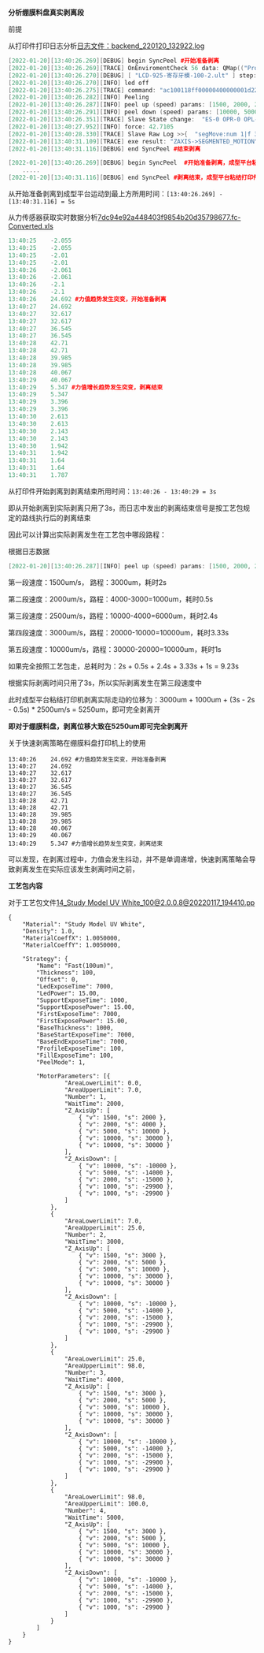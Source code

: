 **分析绷膜料盘真实剥离段**

前提

从打印件打印日志分析[日志文件：backend_220120_132922.log](E:/文档/GitHub/Notiz/backend_220120_132922.log)

```c++
[2022-01-20][13:40:26.269][DEBUG] begin SyncPeel #开始准备剥离
[2022-01-20][13:40:26.269][TRACE] OnEnviromentCheck 56 data: QMap(("Projector", QVariant(bool, true))("Screen", QVariant(bool, true)))
[2022-01-20][13:40:26.270][DEBUG] [ "LCD-925-寄存牙模-100-2.ult" ] step: PrintCtrl::Peeling
[2022-01-20][13:40:26.270][INFO] led off
[2022-01-20][13:40:26.275][TRACE] command: "ac100118ff00000400000001d227acdc"
[2022-01-20][13:40:26.282][INFO] Peeling
[2022-01-20][13:40:26.287][INFO] peel up (speed) params: [1500, 2000, 2500, 3000, 10000], (distance)params: [3000, 4000, 10000, 20000, 30000] #根据截面面积采用的工艺包段数，但这并不是当前图片的截面占比对应的工艺包参数，而是提前预处理之后层对应的工艺包参数
[2022-01-20][13:40:26.291][INFO] peel down (speed) params: [10000, 5000, 2000, 1000, 1000], (distance)params: [-20000, -24000, -25000, -29900, -29900]
[2022-01-20][13:40:26.351][TRACE] Slave State change:  "ES-0 OPR-0 OPL-0 NP-0 ZT-0 ZB-0 ZS-0 ZR-0 ZZ-1 ZP-1 CAU-0 CAL-0 CGU-0 CGD-0 TL-1 CAE-0 ZAE-0 SP-1 TS-0 SP2-0 ST-0 PID-0"  | F- "-2.10"  | lts- "1115"  | rts- "2327"  | lbs- "959"  | rbs- "1846"
[2022-01-20][13:40:27.952][INFO] force: 42.7105
[2022-01-20][13:40:28.330][TRACE] Slave Raw Log >>{  "segMove:num 1|f 39|s 12000"  }<<
[2022-01-20][13:40:31.109][TRACE] exe result: "ZAXIS->SEGMENTED_MOTION" "COMMAND_SUCCESS"
[2022-01-20][13:40:31.116][DEBUG] end SyncPeel #结束剥离
```

```c++
[2022-01-20][13:40:26.269][DEBUG] begin SyncPeel  #开始准备剥离，成型平台粘接打印机粘在料盘中
    .....
[2022-01-20][13:40:31.116][DEBUG] end SyncPeel #剥离结束，成型平台粘结打印件，处在最上方
```

从开始准备剥离到成型平台运动到最上方所用时间：`[13:40:26.269] - [13:40:31.116] = 5s`



从力传感器获取实时数据分析[7dc94e92a448403f9854b20d35798677.fc-Converted.xls](E:/文档/GitHub/Notiz/7dc94e92a448403f9854b20d35798677.fc-Converted.xls)

```c++
13:40:25	-2.055
13:40:25	-2.055
13:40:25	-2.01
13:40:25	-2.01
13:40:26	-2.061
13:40:26	-2.061
13:40:26	-2.1
13:40:26	-2.1
13:40:26	24.692 #力值趋势发生突变，开始准备剥离
13:40:27	24.692
13:40:27	32.617
13:40:27	32.617
13:40:27	36.545
13:40:27	36.545
13:40:28	42.71
13:40:28	42.71
13:40:28	39.985
13:40:28	39.985
13:40:28	40.067
13:40:29	40.067 
13:40:29	5.347 #力值增长趋势发生突变，剥离结束
13:40:29	5.347
13:40:29	3.396
13:40:29	3.396
13:40:30	2.613
13:40:30	2.613
13:40:30	2.143
13:40:30	2.143
13:40:30	1.942
13:40:31	1.942
13:40:31	1.64
13:40:31	1.64
13:40:31	1.787
```

从打印件开始剥离到剥离结束所用时间：`13:40:26 - 13:40:29 = 3s`

即从开始剥离到实际剥离只用了3s，而日志中发出的剥离结束信号是按工艺包规定的路线执行后的剥离结束



因此可以计算出实际剥离发生在工艺包中哪段路程：

根据日志数据

```c++
[2022-01-20][13:40:26.287][INFO] peel up (speed) params: [1500, 2000, 2500, 3000, 10000], (distance)params: [3000, 4000, 10000, 20000, 30000]
```

第一段速度：1500um/s， 路程：3000um，耗时2s

第二段速度：2000um/s，路程：4000-3000=1000um，耗时0.5s

第三段速度：2500um/s，路程：10000-4000=6000um，耗时2.4s

第四段速度：3000um/s，路程：20000-10000=10000um，耗时3.33s

第五段速度：10000um/s，路程：30000-20000=10000um，耗时1s

如果完全按照工艺包走，总耗时为：2s + 0.5s + 2.4s + 3.33s + 1s = 9.23s

根据实际剥离时间只用了3s，所以实际剥离发生在第三段速度中

此时成型平台粘结打印机剥离实际走动的位移为：3000um + 1000um + (3s - 2s - 0.5s) * 2500um/s = 5250um，即可完全剥离开

**即对于绷膜料盘，剥离位移大致在5250um即可完全剥离开**



关于快速剥离策略在绷膜料盘打印机上的使用

```
13:40:26	24.692 #力值趋势发生突变，开始准备剥离
13:40:27	24.692
13:40:27	32.617
13:40:27	32.617
13:40:27	36.545
13:40:27	36.545
13:40:28	42.71
13:40:28	42.71
13:40:28	39.985
13:40:28	39.985
13:40:28	40.067
13:40:29	40.067 
13:40:29	5.347 #力值增长趋势发生突变，剥离结束
```

可以发现，在剥离过程中，力值会发生抖动，并不是单调递增，快速剥离策略会导致剥离发生在实际应该发生剥离时间之前，

**工艺包内容**

对于工艺包文件[14_Study Model UV White_100@2.0.0.8@20220117_194410.pp](E:/文档/GitHub/Notiz/Fast(100um).json.bak)

```
{
    "Material": "Study Model UV White",
    "Density": 1.0,
    "MaterialCoeffX": 1.0050000,
    "MaterialCoeffY": 1.0050000,

    "Strategy": {
        "Name": "Fast(100um)",
        "Thickness": 100,
        "Offset": 0,
        "LedExposeTime": 7000,
        "LedPower": 15.00,
        "SupportExposeTime": 1000,
        "SupportExposePower": 15.00,
        "FirstExposeTime": 7000,
        "FirstExposePower": 15.00,
        "BaseThickness": 1000,
        "BaseStartExposeTime": 7000,
        "BaseEndExposeTime": 7000,
        "ProfileExposeTime": 100,
        "FillExposeTime": 100,
        "PeelMode": 1,

        "MotorParameters": [{
                "AreaLowerLimit": 0.0,
                "AreaUpperLimit": 7.0,
                "Number": 1,
                "WaitTime": 2000,
                "Z_AxisUp": [
                    { "v": 1500, "s": 2000 },
                    { "v": 2000, "s": 4000 },
                    { "v": 5000, "s": 10000 },
                    { "v": 10000, "s": 30000 },
                    { "v": 10000, "s": 30000 }
                ],
                "Z_AxisDown": [
                    { "v": 10000, "s": -10000 },
                    { "v": 5000, "s": -14000 },
                    { "v": 2000, "s": -15000 },
                    { "v": 1000, "s": -29900 },
                    { "v": 1000, "s": -29900 }
                ]
            },
            {
                "AreaLowerLimit": 7.0,
                "AreaUpperLimit": 25.0,
                "Number": 2,
                "WaitTime": 3000,
                "Z_AxisUp": [
                    { "v": 1500, "s": 3000 },
                    { "v": 2000, "s": 5000 },
                    { "v": 5000, "s": 10000 },
                    { "v": 10000, "s": 30000 },
                    { "v": 10000, "s": 30000 }
                ],
                "Z_AxisDown": [
                    { "v": 10000, "s": -10000 },
                    { "v": 5000, "s": -14000 },
                    { "v": 2000, "s": -15000 },
                    { "v": 1000, "s": -29900 },
                    { "v": 1000, "s": -29900 }
                ]
            },
            {
                "AreaLowerLimit": 25.0,
                "AreaUpperLimit": 98.0,
                "Number": 3,
                "WaitTime": 4000,
                "Z_AxisUp": [
                    { "v": 1500, "s": 3000 },
                    { "v": 2000, "s": 5000 },
                    { "v": 5000, "s": 10000 },
                    { "v": 10000, "s": 30000 },
                    { "v": 10000, "s": 30000 }
                ],
                "Z_AxisDown": [
                    { "v": 10000, "s": -10000 },
                    { "v": 5000, "s": -14000 },
                    { "v": 2000, "s": -15000 },
                    { "v": 1000, "s": -29900 },
                    { "v": 1000, "s": -29900 }
                ]
            },
            {
                "AreaLowerLimit": 98.0,
                "AreaUpperLimit": 100.0,
                "Number": 4,
                "WaitTime": 5000,
                "Z_AxisUp": [
                    { "v": 1500, "s": 3000 },
                    { "v": 2000, "s": 5000 },
                    { "v": 5000, "s": 10000 },
                    { "v": 10000, "s": 30000 },
                    { "v": 10000, "s": 30000 }
                ],
                "Z_AxisDown": [
                    { "v": 10000, "s": -10000 },
                    { "v": 5000, "s": -14000 },
                    { "v": 2000, "s": -15000 },
                    { "v": 1000, "s": -29900 },
                    { "v": 1000, "s": -29900 }
                ]
            }
        ]
    }
}
```
